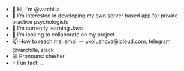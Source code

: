 - 👋 Hi, I’m @varchilla
- 👀 I’m interested in developing my own server based app for private practice psychologists
- 🌱 I’m currently learning Java
- 💞️ I’m looking to collaborate on my project
- 📫 How to reach me: email -- vkolushova@icloud.com, telegram @varchilla, slack
- 😄 Pronouns: she/her
- ⚡ Fun fact: ...

<!---
varchilla/varchilla is a ✨ special ✨ repository because its `README.md` (this file) appears on your GitHub profile.
You can click the Preview link to take a look at your changes.
--->
